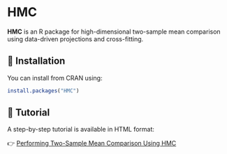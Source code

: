 # HMC

**HMC** is an R package for high-dimensional two-sample mean comparison using data-driven projections and cross-fitting.

## 🔧 Installation

You can install from CRAN using:

```r
install.packages("HMC")
```

## 📖 Tutorial

A step-by-step tutorial is available in HTML format:

👉 [Performing Two-Sample Mean Comparison Using HMC](https://your-website-or-github.io/HMC/tutorial.html)
